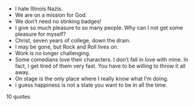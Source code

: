  - I hate Illinois Nazis.
 - We are on a mission for God.
 - We don’t need no stinking badges!
 - I give so much pleasure to so many people. Why can I not get some pleasure for myself?
 - Christ, seven years of college, down the drain.
 - I may be gone, but Rock and Roll lives on.
 - Work is no longer challenging.
 - Some comedians love their characters. I don’t fall in love with mine. In fact, I get tired of them very fast. You have to be willing to throw it all away.
 - On stage is the only place where I really know what I’m doing.
 - I guess happiness is not a state you want to be in all the time.

10 quotes